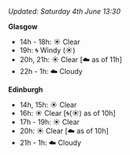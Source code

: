 *Updated: Saturday 4th June 13:30*

**Glasgow**

* 14h - 18h: :sunny: Clear
* 19h: :cyclone: Windy (:sunny:)
* 20h, 21h: :sunny: Clear [:cloud: as of 11h]
* 22h - 1h: :cloud: Cloudy

**Edinburgh**

* 14h, 15h: :sunny: Clear
* 16h: :sunny: Clear [:cyclone:(:sunny:) as of 10h]
* 17h - 19h: :sunny: Clear
* 20h: :sunny: Clear [:cloud: as of 10h]
* 21h - 1h: :cloud: Cloudy
